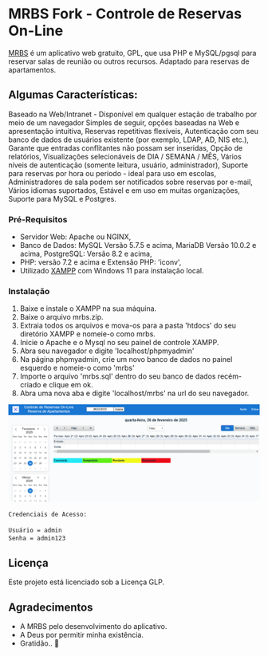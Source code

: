 # MRBS Fork - Controle de Reservas On-Line

[MRBS](https://mrbs.sourceforge.io/) é um aplicativo web gratuito, GPL, que usa PHP e MySQL/pgsql para reservar salas de reunião ou outros recursos. Adaptado para reservas de apartamentos.

## Algumas Características:

Baseado na Web/Intranet - Disponível em qualquer estação de trabalho por meio de um navegador
Simples de seguir, opções baseadas na Web e apresentação intuitiva, Reservas repetitivas flexíveis, Autenticação com seu banco de dados de usuários existente (por exemplo, LDAP, AD, NIS etc.), Garante que entradas conflitantes não possam ser inseridas, Opção de relatórios, Visualizações selecionáveis ​​de DIA / SEMANA / MÊS, Vários níveis de autenticação (somente leitura, usuário, administrador), Suporte para reservas por hora ou período - ideal para uso em escolas, Administradores de sala podem ser notificados sobre reservas por e-mail, Vários idiomas suportados, Estável e em uso em muitas organizações, Suporte para MySQL e Postgres.

### Pré-Requisitos

* Servidor Web: Apache ou NGINX,
* Banco de Dados: MySQL Versão 5.7.5 e acima,
                MariaDB Versão 10.0.2 e acima,
                PostgreSQL: Versão 8.2 e acima,
* PHP: versão 7.2 e acima e Extensão PHP: 'iconv', 
* Utilizado [XAMPP](https://www.apachefriends.org/) com Windows 11 para instalação local.

### Instalação

1. Baixe e instale o XAMPP na sua máquina.
2. Baixe o arquivo mrbs.zip.
3. Extraia todos os arquivos e mova-os para a pasta 'htdocs' do seu diretório XAMPP e nomeie-o como mrbs.
4. Inicie o Apache e o Mysql no seu painel de controle XAMPP.
5. Abra seu navegador e digite 'localhost/phpmyadmin'
6. Na página phpmyadmin, crie um novo banco de dados no painel esquerdo e nomeie-o como 'mrbs'
7. Importe o arquivo 'mrbs.sql' dentro do seu banco de dados recém-criado e clique em ok.
8. Abra uma nova aba e digite 'localhost/mrbs' na url do seu navegador.

![mrbs main2](mrbs_main2.png)
```
Credenciais de Acesso:

Usuário = admin
Senha = admin123
```
## Licença

Este projeto está licenciado sob a Licença GLP.

## Agradecimentos

* A MRBS pelo desenvolvimento do aplicativo.
* A Deus por permitir minha existência.
* Gratidão.. :pray:

